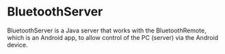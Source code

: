 BluetoothServer
===============

BluetoothServer is a Java server that works with the BluetoothRemote, which is an Android app, to allow control of the PC (server) via the Android device.
